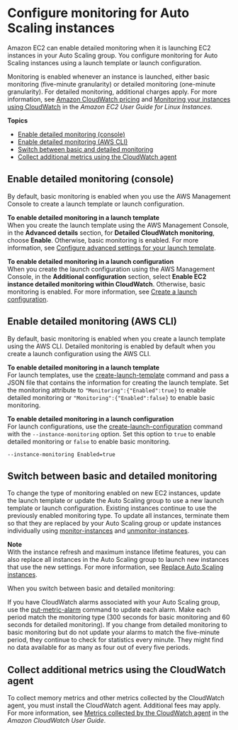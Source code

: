 # Configure monitoring for Auto Scaling instances<a name="enable-as-instance-metrics"></a>

Amazon EC2 can enable detailed monitoring when it is launching EC2 instances in your Auto Scaling group\. You configure monitoring for Auto Scaling instances using a launch template or launch configuration\. 

Monitoring is enabled whenever an instance is launched, either basic monitoring \(five\-minute granularity\) or detailed monitoring \(one\-minute granularity\)\. For detailed monitoring, additional charges apply\. For more information, see [Amazon CloudWatch pricing](https://aws.amazon.com/cloudwatch/pricing/) and [Monitoring your instances using CloudWatch](https://docs.aws.amazon.com/AWSEC2/latest/UserGuide/using-cloudwatch.html) in the *Amazon EC2 User Guide for Linux Instances*\.

**Topics**
+ [Enable detailed monitoring \(console\)](#enable-detailed-monitoring-console)
+ [Enable detailed monitoring \(AWS CLI\)](#enable-detailed-monitoring-cli)
+ [Switch between basic and detailed monitoring](#change-monitoring)
+ [Collect additional metrics using the CloudWatch agent](#metrics-collected-by-cloudwatch-agent)

## Enable detailed monitoring \(console\)<a name="enable-detailed-monitoring-console"></a>

By default, basic monitoring is enabled when you use the AWS Management Console to create a launch template or launch configuration\. 

**To enable detailed monitoring in a launch template**  
When you create the launch template using the AWS Management Console, in the **Advanced details** section, for **Detailed CloudWatch monitoring**, choose **Enable**\. Otherwise, basic monitoring is enabled\. For more information, see [Configure advanced settings for your launch template](create-launch-template.md#advanced-settings-for-your-launch-template)\.

**To enable detailed monitoring in a launch configuration**  
When you create the launch configuration using the AWS Management Console, in the **Additional configuration** section, select **Enable EC2 instance detailed monitoring within CloudWatch**\. Otherwise, basic monitoring is enabled\. For more information, see [Create a launch configuration](create-launch-config.md)\.

## Enable detailed monitoring \(AWS CLI\)<a name="enable-detailed-monitoring-cli"></a>

By default, basic monitoring is enabled when you create a launch template using the AWS CLI\. Detailed monitoring is enabled by default when you create a launch configuration using the AWS CLI\. 

**To enable detailed monitoring in a launch template**  
For launch templates, use the [create\-launch\-template](https://docs.aws.amazon.com/cli/latest/reference/ec2/create-launch-template.html) command and pass a JSON file that contains the information for creating the launch template\. Set the monitoring attribute to `"Monitoring":{"Enabled":true}` to enable detailed monitoring or `"Monitoring":{"Enabled":false}` to enable basic monitoring\. 

**To enable detailed monitoring in a launch configuration**  
For launch configurations, use the [create\-launch\-configuration](https://docs.aws.amazon.com/cli/latest/reference/autoscaling/create-launch-configuration.html) command with the `--instance-monitoring` option\. Set this option to `true` to enable detailed monitoring or `false` to enable basic monitoring\.

```
--instance-monitoring Enabled=true
```

## Switch between basic and detailed monitoring<a name="change-monitoring"></a>

To change the type of monitoring enabled on new EC2 instances, update the launch template or update the Auto Scaling group to use a new launch template or launch configuration\. Existing instances continue to use the previously enabled monitoring type\. To update all instances, terminate them so that they are replaced by your Auto Scaling group or update instances individually using [monitor\-instances](https://docs.aws.amazon.com/cli/latest/reference/ec2/monitor-instances.html) and [unmonitor\-instances](https://docs.aws.amazon.com/cli/latest/reference/ec2/unmonitor-instances.html)\.

**Note**  
With the instance refresh and maximum instance lifetime features, you can also replace all instances in the Auto Scaling group to launch new instances that use the new settings\. For more information, see [Replace Auto Scaling instances](ec2-auto-scaling-group-replacing-instances.md)\.

When you switch between basic and detailed monitoring:

If you have CloudWatch alarms associated with your Auto Scaling group, use the [put\-metric\-alarm](https://docs.aws.amazon.com/cli/latest/reference/cloudwatch/put-metric-alarm.html) command to update each alarm\. Make each period match the monitoring type \(300 seconds for basic monitoring and 60 seconds for detailed monitoring\)\. If you change from detailed monitoring to basic monitoring but do not update your alarms to match the five\-minute period, they continue to check for statistics every minute\. They might find no data available for as many as four out of every five periods\.



## Collect additional metrics using the CloudWatch agent<a name="metrics-collected-by-cloudwatch-agent"></a>

To collect memory metrics and other metrics collected by the CloudWatch agent, you must install the CloudWatch agent\. Additional fees may apply\. For more information, see [Metrics collected by the CloudWatch agent](https://docs.aws.amazon.com/AmazonCloudWatch/latest/monitoring/metrics-collected-by-CloudWatch-agent.html) in the *Amazon CloudWatch User Guide*\.